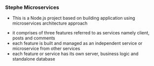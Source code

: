 ### Stephe Microservices
* This is a Node.js project based on building application using microservices architecture approach
- it comprises of three features referred to as services namely client, posts and comments
- each feature is built and managed as an independent service or microservice from other services
- each feature or service has its own server, business logic and standalone database